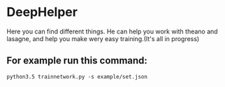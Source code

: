 # DeepHelper
Here you can find different things.
He can help you work with theano and lasagne, and help you make wery easy training.(It's all in progress)

## For example run this command:
```{r, engine='bash', count_lines}
python3.5 trainnetwork.py -s example/set.json 
```
